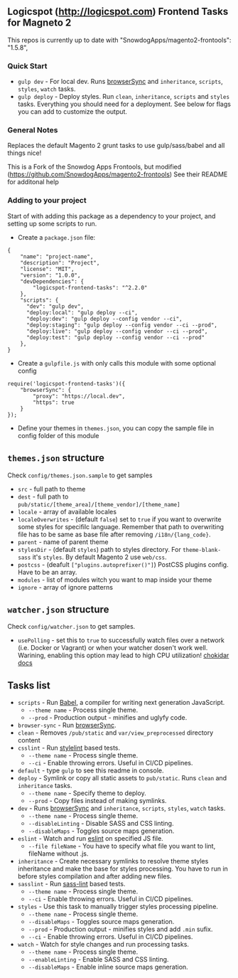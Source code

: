 ## Logicspot (http://logicspot.com) Frontend Tasks for Magneto 2

This repos is currently up to date with "SnowdogApps/magento2-frontools": "1.5.8",

### Quick Start

* `gulp dev` - For local dev. Runs [browserSync](https://www.browsersync.io/) and `inheritance`, `scripts`, `styles`, `watch` tasks.
* `gulp deploy` - Deploy styles. Run `clean`, `inheritance`, `scripts` and `styles` tasks. Everything you should need for a deployment. See below for flags you can add to customize the output.

### General Notes

Replaces the default Magento 2 grunt tasks to use gulp/sass/babel and all things nice!

This is a Fork of the Snowdog Apps Frontools, but modified (https://github.com/SnowdogApps/magento2-frontools)
See their README for additonal help

### Adding to your project

Start of with adding this package as a dependency to your project, and setting up some scripts to run.

- Create a `package.json` file:

```
{
	"name": "project-name",
	"description": "Project",
	"license": "MIT",
	"version": "1.0.0",
	"devDependencies": {
		"logicspot-frontend-tasks": "^2.2.0"
	},
	"scripts": {
	  "dev": "gulp dev",
	  "deploy:local": "gulp deploy --ci",
	  "deploy:dev": "gulp deploy --config vendor --ci",
	  "deploy:staging": "gulp deploy --config vendor --ci --prod",
	  "deploy:live": "gulp deploy --config vendor --ci --prod",
	  "deploy:test": "gulp deploy --config vendor --ci --prod"
	},
}
```

- Create a `gulpfile.js` with only calls this module with some optional config

```
require('logicspot-frontend-tasks')({
    "browserSync": {
        "proxy": "https://local.dev",
        "https": true
    }
});
```

- Define your themes in `themes.json`, you can copy the sample file in config folder of this module

## `themes.json` structure

Check `config/themes.json.sample` to get samples
- `src` - full path to theme
- `dest` - full path to `pub/static/[theme_area]/[theme_vendor]/[theme_name]`
- `locale` - array of available locales
- `localeOverwrites` - (default `false`) set to `true` if you want to overwrite some styles for specifilc language. Remember that path to overwriting file has to be same as base file after removing `/i18n/{lang_code}`.
- `parent` - name of parent theme
- `stylesDir` - (default `styles`) path to styles directory. For `theme-blank-sass` it's `styles`. By default Magento 2 use `web/css`.
- `postcss` - (deafult `["plugins.autoprefixer()"]`) PostCSS plugins config. Have to be an array.
- `modules` - list of modules witch you want to map inside your theme
- `ignore` - array of ignore patterns

## `watcher.json` structure
Check `config/watcher.json` to get samples.
- `usePolling` - set this to `true` to successfully watch files over a network (i.e. Docker or Vagrant) or when your watcher dosen't work well. Warining, enabling this option may lead to high CPU utilization! [chokidar docs](https://github.com/paulmillr/chokidar#performance)

## Tasks list

* `scripts` - Run [Babel](https://babeljs.io/), a compiler for writing next generation JavaScript.
	* `--theme name` - Process single theme.
	* `--prod` - Production output - minifies and uglyfy code.
* `browser-sync` - Run [browserSync](https://www.browsersync.io/).
* `clean` - Removes `/pub/static` and `var/view_preprocessed` directory content
* `csslint` - Run [stylelint](https://github.com/stylelint/stylelint) based tests.
	* `--theme name` - Process single theme.
	* `--ci` - Enable throwing errors. Useful in CI/CD pipelines.
* `default` - type `gulp` to see this readme in console.
* `deploy` - Symlink or copy all static assets to `pub/static`. Runs `clean` and `inheritance` tasks.
	* `--theme name` - Specify theme to deploy.
	* `--prod` - Copy files instead of making symlinks.
* `dev` - Runs [browserSync](https://www.browsersync.io/) and `inheritance`, `scripts`, `styles`, `watch` tasks.
  * `--theme name` - Process single theme.
  * `--disableLinting` - Disable SASS and CSS linting.
  * `--disableMaps` - Toggles source maps generation.
* `eslint` - Watch and run [eslint](https://github.com/adametry/gulp-eslint) on specified JS file.
	* `--file fileName` - You have to specify what file you want to lint, fileName without .js.
* `inheritance` - Create necessary symlinks to resolve theme styles inheritance and make the base for styles processing. You have to run in before styles compilation and after adding new files.
* `sasslint` - Run [sass-lint](https://github.com/sasstools/sass-lint) based tests.
	* `--theme name` - Process single theme.
	* `--ci` - Enable throwing errors. Useful in CI/CD pipelines.
* `styles` - Use this task to manually trigger styles processing pipeline.
	* `--theme name` - Process single theme.
	* `--disableMaps` - Toggles source maps generation.
	* `--prod` - Production output - minifies styles and add `.min` sufix.
	* `--ci` - Enable throwing errors. Useful in CI/CD pipelines.
* `watch` - Watch for style changes and run processing tasks.
	* `--theme name` - Process single theme.
	* `--enableLinting` - Enable SASS and CSS linting.
	* `--disableMaps` - Enable inline source maps generation.

